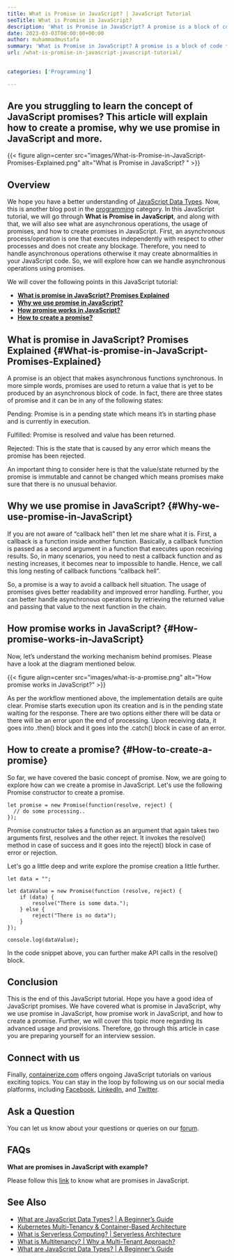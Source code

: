 ```yaml
---
title: What is Promise in JavaScript? | JavaScript Tutorial
seoTitle: What is Promise in JavaScript?
description: 'What is Promise in JavaScript? A promise is a block of code that gives the end result of an asynchronous operation such as pending, completed or rejected.'
date: 2023-03-03T00:00:00+00:00
author: muhammadmustafa
summary: 'What is Promise in JavaScript? A promise is a block of code that gives the end result of an asynchronous operation such as pending, completed or rejected.'
url: /what-is-promise-in-javascript-javascript-tutorial/

    
categories: ['Programming']

---
```

## Are you struggling to learn the concept of JavaScript promises? This article will explain how to create a promise, why we use promise in JavaScript and more.  

{{< figure align=center src="images/What-is-Promise-in-JavaScript-Promises-Explained.png" alt="What is Promise in JavaScript? " >}}
## Overview

We hope you have a better understanding of [JavaScript Data Types][1]. Now, this is another blog post in the [programming][2] category. In this JavaScript tutorial, we will go through **What is Promise in JavaScript**, and along with that, we will also see what are asynchronous operations, the usage of promises, and how to create promises in JavaScript. First, an asynchronous process/operation is one that executes independently with respect to other processes and does not create any blockage. Therefore, you need to handle asynchronous operations otherwise it may create abnormalities in your JavaScript code. So, we will explore how can we handle asynchronous operations using promises. 

We will cover the following points in this JavaScript tutorial:

  * **[What is promise in JavaScript? Promises Explained][3]**
  * **[Why we use promise in JavaScript?][4]**
  * **[How promise works in JavaScript?][5]**
  * **[How to create a promise?][6]**

## What is promise in JavaScript? Promises Explained {#What-is-promise-in-JavaScript-Promises-Explained}

A promise is an object that makes asynchronous functions synchronous. In more simple words, promises are used to return a value that is yet to be produced by an asynchronous block of code. In fact, there are three states of promise and it can be in any of the following states:

Pending: Promise is in a pending state which means it’s in starting phase and is currently in execution.

Fulfilled: Promise is resolved and value has been returned.

Rejected: This is the state that is caused by any error which means the promise has been rejected.

An important thing to consider here is that the value/state returned by the promise is immutable and cannot be changed which means promises make sure that there is no unusual behavior.

## Why we use promise in JavaScript? {#Why-we-use-promise-in-JavaScript}

If you are not aware of “callback hell” then let me share what it is. First, a callback is a function inside another function. Basically, a callback function is passed as a second argument in a function that executes upon receiving results. So, in many scenarios, you need to nest a callback function and as nesting increases, it becomes near to impossible to handle. Hence, we call this long nesting of callback functions “callback hell”.

So, a promise is a way to avoid a callback hell situation. The usage of promises gives better readability and improved error handling. Further, you can better handle asynchronous operations by retrieving the returned value and passing that value to the next function in the chain.

## How promise works in JavaScript? {#How-promise-works-in-JavaScript}

Now, let’s understand the working mechanism behind promises. Please have a look at the diagram mentioned below.

{{< figure align=center src="images/what-is-a-promise.png" alt="How promise works in JavaScript?" >}}

As per the workflow mentioned above, the implementation details are quite clear. Promise starts execution upon its creation and is in the pending state waiting for the response. There are two options either there will be data or there will be an error upon the end of processing. Upon receiving data, it goes into .then() block and it goes into the .catch() block in case of an error.

## How to create a promise? {#How-to-create-a-promise}

So far, we have covered the basic concept of promise. Now, we are going to explore how can we create a promise in JavaScript. Let's use the following Promise constructor to create a promise.

```
let promise = new Promise(function(resolve, reject) {
  // do some processing.. 
});
```
Promise constructor takes a function as an argument that again takes two arguments first, resolves and the other reject. It invokes the resolve() method in case of success and it goes into the reject() block in case of error or rejection.

Let's go a little deep and write explore the promise creation a little further.
```
let data = "";

let dataValue = new Promise(function (resolve, reject) {
    if (data) {
        resolve("There is some data.");
    } else {
        reject("There is no data");
    }
});

console.log(dataValue);
```
In the code snippet above, you can further make API calls in the resolve() block. 

## Conclusion

This is the end of this JavaScript tutorial. Hope you have a good idea of JavaScript promises. We have covered what is promise in JavaScript, why we use promise in JavaScript, how promise work in JavaScript, and how to create a promise. Further, we will cover this topic more regarding its advanced usage and provisions. Therefore, go through this article in case you are preparing yourself for an interview session. 

## Connect with us

Finally, [containerize.com][7] offers ongoing JavaScript tutorials on various exciting topics. You can stay in the loop by following us on our social media platforms, including [Facebook][8], [LinkedIn][9], and [Twitter][10].

## Ask a Question

You can let us know about your questions or queries on our [forum][11].

## FAQs

**What are promises in JavaScript with example?**

Please follow this [link][3] to know what are promises in JavaScript. 

## See Also

  * [What are JavaScript Data Types? | A Beginner’s Guide][1]
  * [Kubernetes Multi-Tenancy & Container-Based Architecture][12]
  * [What is Serverless Computing? | Serverless Architecture][13]
  * [What is Multitenancy? | Why a Multi-Tenant Approach?][14]
  * [What are JavaScript Data Types? | A Beginner’s Guide][15]


 [1]: https://blog.containerize.com/programming/what-are-javascript-data-types-a-beginners-guide/
 [2]: https://blog.containerize.com/categories/programming/
 [3]: #What-is-promise-in-JavaScript-Promises-Explained
 [4]: #Why-we-use-promise-in-JavaScript
 [5]: #How-promise-works-in-JavaScript
 [6]: #How-to-create-a-promise
 [7]: https://www.containerize.com/
 [8]: https://web.facebook.com/containerize
 [9]: https://www.linkedin.com/company/containerize/
 [10]: https://twitter.com/containerize_co
 [11]: https://forum.containerize.com/
 [12]: https://blog.containerize.com/kubernetes-multi-tenancy-container-based-architecture/
 [13]: https://blog.containerize.com/programming/what-is-serverless-computing-serverless-architecture/
 [14]: https://blog.containerize.com/programming/what-is-multitenancy-why-a-multi-tenant-approach-2/
 [15]: https://blog.containerize.com/programming/what-are-javascript-data-types-a-beginners-guide/